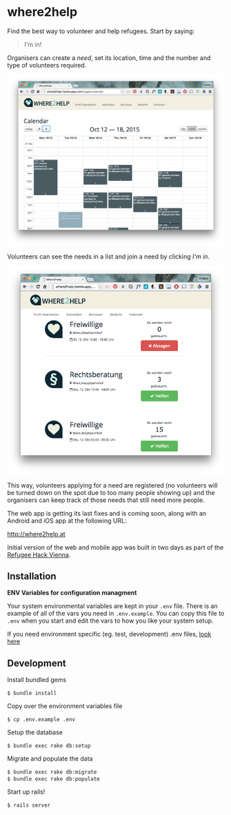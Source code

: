 # where2help

Find the best way to volunteer and help refugees. Start by saying:

> I'm in!

Organisers can create a *need*, set its location, time and the number and type
of volunteers required.

![need calendar](docs/img/needs_calendar.png)

Volunteers can see the needs in a list and join a need by clicking *I'm in*.

![need calendar](docs/img/user_web.png)

This way, volunteers applying for a need are registered (no volunteers will be
turned down on the spot due to too many people showing up) and the
organisers can keep track of those needs that still need more people.

The web app is getting its last fixes and is coming soon, along with an Android
and iOS app at the following URL:

<http://where2help.at>

Initial version of the web and mobile app was built in two days as part of the
[Refugee Hack Vienna](http://www.hackathon.wien/).

## Installation

__ENV Variables for configuration managment__

Your system environmental variables are kept in your `.env` file. There is an example of all of the vars you need in `.env.example`. You can copy this file to `.env` when you start and edit the vars to how you like your system setup.

If you need environment specific (eg. test, development) .env files, [look here](https://github.com/bkeepers/dotenv#multiple-rails-environments)

## Development

Install bundled gems

    $ bundle install

Copy over the environment variables file

    $ cp .env.example .env

Setup the database

    $ bundle exec rake db:setup

Migrate and populate the data

    $ bundle exec rake db:migrate
    $ bundle exec rake db:populate

Start up rails!

    $ rails server
